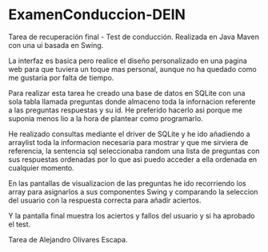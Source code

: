# ExamenConduccion-DEIN
Tarea de recuperación final - Test de conducción.
Realizada en Java Maven con una ui basada en Swing.

La interfaz es basica pero realice el diseño personalizado en una pagina web para que tuviera un toque mas personal, aunque no ha quedado como me gustaría por falta de tiempo.

Para realizar esta tarea he creado una base de datos en SQLite con una sola tabla llamada preguntas donde almaceno toda la infornacion referente a las preguntas respuestas y su id.
He preferido hacerlo asi porque me suponia menos lio a la hora de plantear como programarlo.

He realizado consultas mediante el driver de SQLite y he ido añadiendo a arraylist toda la informacion necesaria para mostrar y que me sirviera de referencia, la sentencia sql 
seleccionaba random una lista de preguntas con sus respuestas ordenadas por lo que asi puedo acceder a ella ordenada en cualquier momento.

En las pantallas de visualizacion de las preguntas he ido recorriendo los array para asignarlos a sus componentes Swing y comparando la seleccion del usuario con la respuesta correcta
para añadir aciertos.

Y la pantalla final muestra los aciertos y fallos del usuario y si ha aprobado el test.

Tarea de Alejandro Olivares Escapa.
